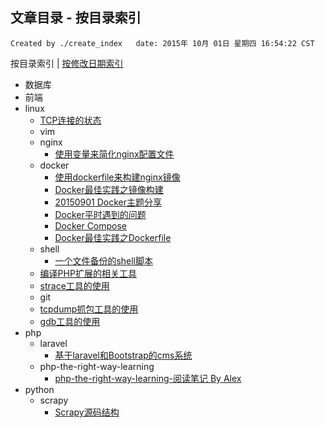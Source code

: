 ## 文章目录 - 按目录索引

    Created by ./create_index   date: 2015年 10月 01日 星期四 16:54:22 CST

按目录索引  |  [按修改日期索引](0-index-date.md )

- 数据库
- 前端
- linux
  - [TCP连接的状态](linux/tcp-connection-status.md)
  - vim
  - nginx
    - [使用变量来简化nginx配置文件](linux/nginx/nginx-conf-use-var.md)
  - docker
    - [使用dockerfile来构建nginx镜像](linux/docker/nginx.md)
    - [Docker最佳实践之镜像构建](linux/docker/docker-best-practice-build.md)
    - [20150901 Docker主题分享](linux/docker/docker分享会.md)
    - [Docker平时遇到的问题](linux/docker/docker-questions.md)
    - [Docker Compose](linux/docker/docker-compose.md)
    - [Docker最佳实践之Dockerfile](linux/docker/docker-best-practice-dockerfile.md)
  - shell
    - [一个文件备份的shell脚本](linux/shell/files-backup.md)
  - [编译PHP扩展的相关工具](linux/php-build-tools.md)
  - [strace工具的使用](linux/strace-tools.md)
  - git
  - [tcpdump抓包工具的使用](linux/tcpdump-tools.md)
  - [gdb工具的使用](linux/gdb-tools.md)
- php
  - laravel
    - [基于laravel和Bootstrap的cms系统](php/laravel/laravel-bootstrapt-cms.md)
  - php-the-right-way-learning
    - [php-the-right-way-learning-阅读笔记 By Alex](php/php-the-right-way-learning/alex.md)
- python
  - scrapy
    - [Scrapy源码结构](python/scrapy/源码结构.md)
